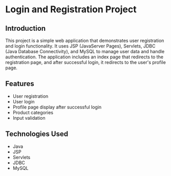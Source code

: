 # Login and Registration Project

## Introduction
This project is a simple web application that demonstrates user registration and login functionality. It uses JSP (JavaServer Pages), Servlets, JDBC (Java Database Connectivity), and MySQL to manage user data and handle authentication. The application includes an index page that redirects to the registration page, and after successful login, it redirects to the user's profile page.

## Features
- User registration
- User login
- Profile page display after successful login
- Product categories
- Input validation

## Technologies Used
- Java
- JSP
- Servlets
- JDBC
- MySQL
